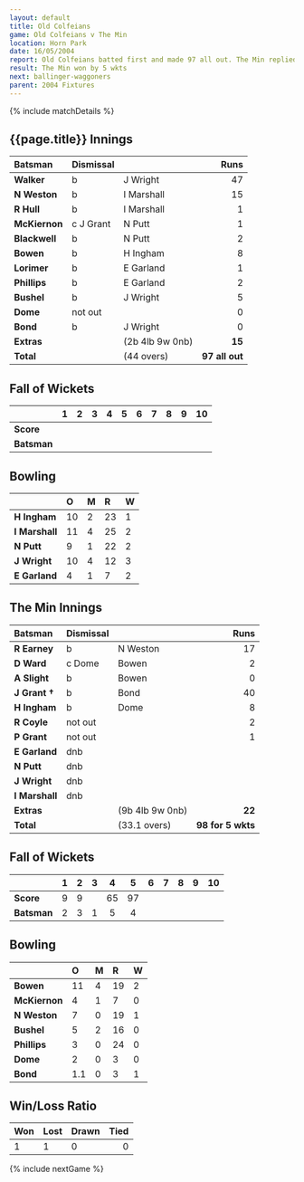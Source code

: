 ```yaml
---
layout: default
title: Old Colfeians
game: Old Colfeians v The Min
location: Horn Park
date: 16/05/2004
report: Old Colfeians batted first and made 97 all out. The Min replied with 98 for 5 wkts
result: The Min won by 5 wkts
next: ballinger-waggoners
parent: 2004 Fixtures
---
```


{% include matchDetails %}

## {{page.title}} Innings

| Batsman | Dismissal |  | Runs |
|:---|:---|---|---:|
| **Walker** | b | J Wright | 47 |
| **N Weston** | b | I Marshall | 15 |
| **R Hull** | b | I Marshall | 1 |
| **McKiernon** | c J Grant | N Putt | 1 |
| **Blackwell** | b | N Putt | 2 |
| **Bowen** | b | H Ingham | 8 |
| **Lorimer** | b | E Garland | 1 |
| **Phillips** | b | E Garland | 2 |
| **Bushel** | b | J Wright | 5 |
| **Dome** | not out |  | 0 |
| **Bond** | b | J Wright | 0 |
| **Extras** | | (2b 4lb 9w 0nb) | **15** |
| **Total** | | (44 overs) | **97 all out** |

## Fall of Wickets

| | 1 | 2 | 3 | 4 | 5 | 6 | 7 | 8 | 9 | 10 |
|---|:---:|:---:|:---:|:---:|:---:|:---:|:---:|:---:|:---:|:---:|
| **Score** |  |  |  |  |  |  |  |  |  |  |
| **Batsman** |  |  |  |  |  |  |  |  |  |  |

## Bowling

| | O | M | R | W |
|---|:---|:---|:---|:---|
| **H Ingham** | 10 | 2 | 23 | 1 |
| **I Marshall** | 11 | 4 | 25 | 2 |
| **N Putt** | 9 | 1 | 22 | 2 |
| **J Wright** | 10 | 4 | 12 | 3 |
| **E Garland** | 4 | 1 | 7 | 2 |

## The Min Innings

| Batsman | Dismissal |  | Runs |
|:---|:---|---|---:|
| **R Earney** | b | N Weston | 17 |
| **D Ward** | c Dome | Bowen | 2 |
| **A Slight** | b | Bowen | 0 |
| **J Grant &#8224;** | b | Bond | 40 |
| **H Ingham** | b | Dome | 8 |
| **R Coyle** | not out |  | 2 |
| **P Grant** | not out |  | 1 |
| **E Garland** | dnb |  |  |
| **N Putt** | dnb |  |  |
| **J Wright** | dnb |  |  |
| **I Marshall** | dnb |  |  |
| **Extras** | | (9b 4lb 9w 0nb) | **22** |
| **Total** | | (33.1 overs) | **98 for 5 wkts** |

## Fall of Wickets

| | 1 | 2 | 3 | 4 | 5 | 6 | 7 | 8 | 9 | 10 |
|---|:---:|:---:|:---:|:---:|:---:|:---:|:---:|:---:|:---:|:---:|
| **Score** | 9 | 9 |  | 65 | 97 |  |  |  |  |  |
| **Batsman** | 2 | 3 | 1 | 5 | 4 |  |  |  |  |  |

## Bowling

| | O | M | R | W |
|---|:---|:---|:---|:---|
| **Bowen** | 11 | 4 | 19 | 2 |
| **McKiernon** | 4 | 1 | 7 | 0 |
| **N Weston** | 7 | 0 | 19 | 1 |
| **Bushel** | 5 | 2 | 16 | 0 |
| **Phillips** | 3 | 0 | 24 | 0 |
| **Dome** | 2 | 0 | 3 | 0 |
| **Bond** | 1.1 | 0 | 3 | 1 |

## Win/Loss Ratio

| Won | Lost | Drawn | Tied |
|:---|:---|:---|---:|
| 1 | 1 | 0 | 0 |

{% include nextGame %}